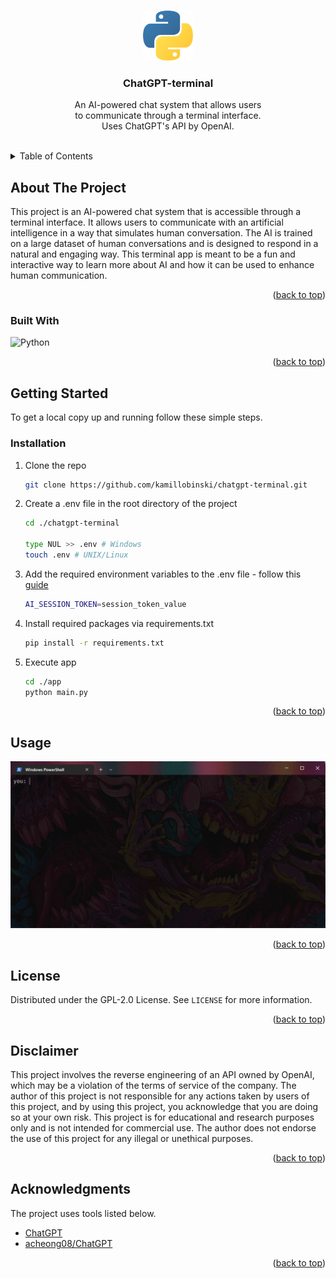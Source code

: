 <a name="readme-top"></a>



<!-- PROJECT LOGO -->
<br />
<div align="center">
  <img src="assets/logo.png" alt="Logo" width="80" height="80">
  <h3 align="center">ChatGPT-terminal</h3>
  <p align="center">
    An AI-powered chat system that allows users
    <br>to communicate through a terminal interface.
    <br>Uses ChatGPT's API by OpenAI.
    <br /><br />
  </p>
</div>



<!-- TABLE OF CONTENTS -->
<details>
  <summary>Table of Contents</summary>
  <ol>
    <li>
      <a href="#about-the-project">About The Project</a>
      <ul>
        <li><a href="#built-with">Built With</a></li>
      </ul>
    </li>
    <li>
      <a href="#getting-started">Getting Started</a>
      <ul>
        <li><a href="#installation">Installation</a></li>
      </ul>
    </li>
    <li><a href="#usage">Usage</a></li>
    <li><a href="#license">License</a></li>
    <li><a href="#acknowledgments">Acknowledgments</a></li>
  </ol>
</details>



<!-- ABOUT THE PROJECT -->
## About The Project

This project is an AI-powered chat system that is accessible through a terminal interface. It allows users to communicate with an artificial intelligence in a way that simulates human conversation. The AI is trained on a large dataset of human conversations and is designed to respond in a natural and engaging way. This terminal app is meant to be a fun and interactive way to learn more about AI and how it can be used to enhance human communication.

<p align="right">(<a href="#readme-top">back to top</a>)</p>



### Built With

![Python][Python-url]

<p align="right">(<a href="#readme-top">back to top</a>)</p>



<!-- GETTING STARTED -->
## Getting Started

To get a local copy up and running follow these simple steps.

### Installation

1. Clone the repo

    ```sh
    git clone https://github.com/kamillobinski/chatgpt-terminal.git
    ```

2. Create a .env file in the root directory of the project

    ```sh
    cd ./chatgpt-terminal
    
    type NUL >> .env # Windows
    touch .env # UNIX/Linux
    ```

3. Add the required environment variables to the .env file - follow this [guide](./docs/auth.md)

    ```sh
    AI_SESSION_TOKEN=session_token_value
    ```
    

4. Install required packages via requirements.txt

    ```sh
    pip install -r requirements.txt
    ```

5. Execute app

    ```sh
    cd ./app    
    python main.py
    ```

<p align="right">(<a href="#readme-top">back to top</a>)</p>



<!-- USAGE -->
## Usage

![example](./assets/example.gif)

<p align="right">(<a href="#readme-top">back to top</a>)</p>



<!-- LICENSE -->
## License

Distributed under the GPL-2.0 License. See `LICENSE` for more information.

<p align="right">(<a href="#readme-top">back to top</a>)</p>



<!-- DISCLAIMERS -->
## Disclaimer

This project involves the reverse engineering of an API owned by OpenAI, which may be a violation of the terms of service of the company. The author of this project is not responsible for any actions taken by users of this project, and by using this project, you acknowledge that you are doing so at your own risk. This project is for educational and research purposes only and is not intended for commercial use. The author does not endorse the use of this project for any illegal or unethical purposes.

<p align="right">(<a href="#readme-top">back to top</a>)</p>



<!-- ACKNOWLEDGMENTS -->
## Acknowledgments

The project uses tools listed below.

* [ChatGPT](https://openai.com/)
* [acheong08/ChatGPT](https://github.com/acheong08/ChatGPT)

<p align="right">(<a href="#readme-top">back to top</a>)</p>



<!-- MARKDOWN LINKS & IMAGES -->
[Python-url]: https://img.shields.io/badge/Python-0769AD?style=for-the-badge&logo=python&logoColor=white